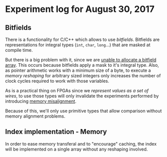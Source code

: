 # Experiment log for August 30, 2017
## Bitfields
There is a functionality for C/C++ which allows to use *bitfields*. Bitfields are representations for integral types (`int`, `char`, `long`...) that are masked at compile time.

But there is a big problem with it, since we are [unable to allocate a bitfield array](https://stackoverflow.com/questions/41918433/is-it-possible-to-use-array-of-bit-fields). This occurs because bitfields apply a mask to it's integral type. Also, as pointer arithmetic works with a minimum size of a byte, to execute a *memory reshaping* for arbitrary sized integers only increases the number of clock cycles required to work with those variables.

As is a practical thing on FPGAs since we *represent values as a set of wires*, to use those types will only invalidate the experiments performed by introducing [memory misalignment](https://en.wikipedia.org/wiki/Data_structure_alignment).

Because of this, we'll only use primitive types that allow comparison without memory alignment problems.

## Index implementation - Memory
In order to ease memory transferal and to "encourage" caching, the index will be implemented on a single array without any reshaping involved. 